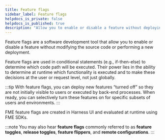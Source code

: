 ```yaml
---
title: Feature flags
sidebar_label: Feature flags
helpdocs_is_private: false
helpdocs_is_published: true
description: "Allow you to enable or disable a feature without deploying source code"
---
```


Feature flags are a software development tool that allow you to enable or disable a feature without modifying the source code or performing a new deployment.

Feature flags are used in conditional statements (e.g., if-then-else) to determine which code path will be executed. Their power lies in the ability to determine at runtime which functionality is executed and to make these decisions at the user or request level, not just globally.

:::tip
With feature flags, you can deploy new features “turned off” so they are not initially visible to users or executed by back-end processes.  When ready, you can selectively turn these features on for specific subsets of users and environments.
:::

FME feature flags are created in Harness UI and evaluated at runtime using FME SDKs.

:::note
You may also hear **feature flags** commonly referred to as **feature toggles**, **release toggles**, **feature flippers**, and **remote configurations**. 
:::